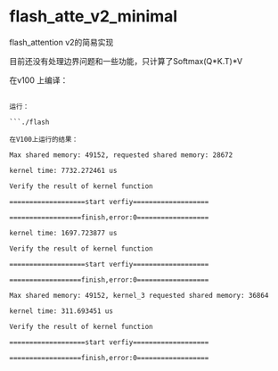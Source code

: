 # flash_atte_v2_minimal
flash_attention v2的简易实现

目前还没有处理边界问题和一些功能，只计算了Softmax(Q*K.T)*V

在v100 上编译：

```nvcc *.cu -o flash -arch=sm_70

运行： 

```./flash
            
在V100上运行的结果：

Max shared memory: 49152, requested shared memory: 28672

kernel time: 7732.272461 us

Verify the result of kernel function

===================start verfiy===================

==================finish,error:0==================

kernel time: 1697.723877 us

Verify the result of kernel function

===================start verfiy===================

==================finish,error:0==================

Max shared memory: 49152, kernel_3 requested shared memory: 36864

kernel time: 311.693451 us

Verify the result of kernel function

===================start verfiy===================

==================finish,error:0==================




